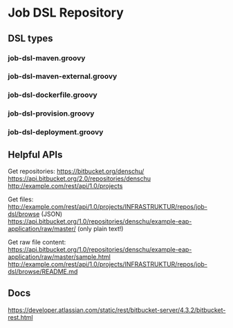 # Job DSL Repository

## DSL types

### job-dsl-maven.groovy

### job-dsl-maven-external.groovy

### job-dsl-dockerfile.groovy

### job-dsl-provision.groovy

### job-dsl-deployment.groovy

## Helpful APIs

Get repositories:
https://bitbucket.org/denschu/
https://api.bitbucket.org/2.0/repositories/denschu
http://example.com/rest/api/1.0/projects

Get files:
http://example.com/rest/api/1.0/projects/INFRASTRUKTUR/repos/job-dsl/browse (JSON)
https://api.bitbucket.org/1.0/repositories/denschu/example-eap-application/raw/master/ (only plain text!)

Get raw file content:
https://api.bitbucket.org/1.0/repositories/denschu/example-eap-application/raw/master/sample.html
http://example.com/rest/api/1.0/projects/INFRASTRUKTUR/repos/job-dsl/browse/README.md

## Docs
https://developer.atlassian.com/static/rest/bitbucket-server/4.3.2/bitbucket-rest.html
